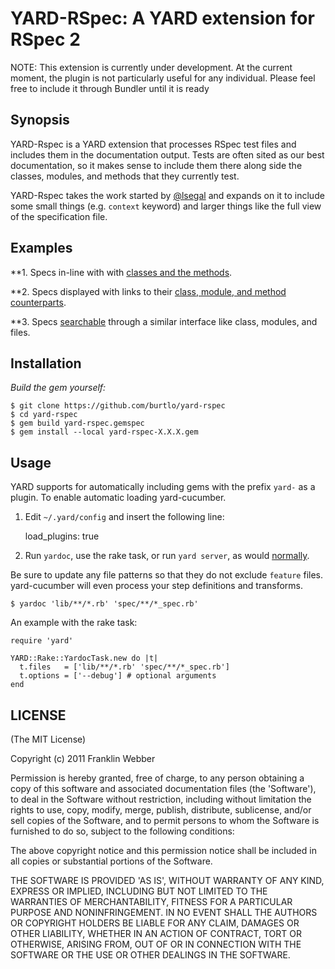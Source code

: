 YARD-RSpec: A YARD extension for RSpec 2
=========================================

NOTE: This extension is currently under development. At the current moment,
the plugin is not particularly useful for any individual. Please feel free to 
include it through Bundler until it is ready


Synopsis
--------

YARD-Rspec is a YARD extension that processes RSpec test files and includes
them in the documentation output. Tests are often sited as our best 
documentation, so it makes sense to include them there along side the classes,
modules, and methods that they currently test.

YARD-Rspec takes the work started by [@lsegal](https://github.com/lsegal/yard-spec-plugin)
and expands on it to include some small things (e.g. `context` keyword) and
larger things like the full view of the specification file.

Examples
--------

**1. Specs in-line with with [classes and the methods](http://recursivegames.com/rspec/String.html).

**2. Specs displayed with links to their [class, module, and method counterparts](http://recursivegames.com/rspec/rspec/String.html).

**3. Specs [searchable](http://recursivegames.com/rspec/spec_list.html) through a similar interface like class, modules, and files.



Installation
------------

*Build the gem yourself:*

    $ git clone https://github.com/burtlo/yard-rspec
    $ cd yard-rspec
    $ gem build yard-rspec.gemspec
    $ gem install --local yard-rspec-X.X.X.gem

Usage
-----

YARD supports for automatically including gems with the prefix `yard-` 
as a plugin. To enable automatic loading yard-cucumber. 

1. Edit `~/.yard/config` and insert the following line:

    load_plugins: true

2. Run `yardoc`, use the rake task, or run `yard server`, as would [normally](https://github.com/lsegal/yard).

Be sure to update any file patterns so that they do not exclude `feature` 
files. yard-cucumber will even process your step definitions and transforms.

    $ yardoc 'lib/**/*.rb' 'spec/**/*_spec.rb'

An example with the rake task:

    require 'yard'

    YARD::Rake::YardocTask.new do |t|
      t.files   = ['lib/**/*.rb' 'spec/**/*_spec.rb']
      t.options = ['--debug'] # optional arguments
    end


LICENSE
-------

(The MIT License)

Copyright (c) 2011 Franklin Webber

Permission is hereby granted, free of charge, to any person obtaining
a copy of this software and associated documentation files (the
'Software'), to deal in the Software without restriction, including
without limitation the rights to use, copy, modify, merge, publish,
distribute, sublicense, and/or sell copies of the Software, and to
permit persons to whom the Software is furnished to do so, subject to
the following conditions:

The above copyright notice and this permission notice shall be
included in all copies or substantial portions of the Software.

THE SOFTWARE IS PROVIDED 'AS IS', WITHOUT WARRANTY OF ANY KIND,
EXPRESS OR IMPLIED, INCLUDING BUT NOT LIMITED TO THE WARRANTIES OF
MERCHANTABILITY, FITNESS FOR A PARTICULAR PURPOSE AND NONINFRINGEMENT.
IN NO EVENT SHALL THE AUTHORS OR COPYRIGHT HOLDERS BE LIABLE FOR ANY
CLAIM, DAMAGES OR OTHER LIABILITY, WHETHER IN AN ACTION OF CONTRACT,
TORT OR OTHERWISE, ARISING FROM, OUT OF OR IN CONNECTION WITH THE
SOFTWARE OR THE USE OR OTHER DEALINGS IN THE SOFTWARE.